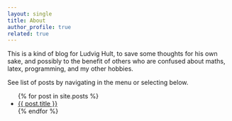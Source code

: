 ```yaml
---
layout: single
title: About
author_profile: true
related: true
---
```


This is a kind of blog for Ludvig Hult, to save some thoughts for his own sake, and possibly to the benefit of others who are confused about maths, latex, programming, and my other hobbies.

See list of posts by navigating in the menu or selecting below.

<ul>
  {% for post in site.posts %}
    <li>
      <a href="{{ post.url }}">{{ post.title }}</a>
    </li>
  {% endfor %}
</ul>